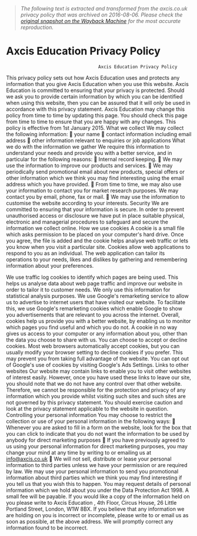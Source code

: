 > *The following text is extracted and transformed from the axcis.co.uk privacy policy that was archived on 2016-08-06. Please check the [original snapshot on the Wayback Machine](https://web.archive.org/web/20160806111932id_/http%3A//www.axcis.co.uk/userfiles/files/AxcisEducationPrivacyPolicy-Jul2015.pdf) for the most accurate reproduction.*

# Axcis Education Privacy Policy

                                       Axcis Education Privacy Policy
This privacy policy sets out how Axcis Education uses and protects any information that you give Axcis
Education when you use this website.
Axcis Education is committed to ensuring that your privacy is protected. Should we ask you to provide
certain information by which you can be identified when using this website, then you can be assured that
it will only be used in accordance with this privacy statement.
Axcis Education may change this policy from time to time by updating this page. You should check this
page from time to time to ensure that you are happy with any changes. This policy is effective from 1st
January 2015.
What we collect
We may collect the following information:
         your name
         contact information including email address
         other information relevant to enquiries or job applications
What we do with the information we gather
We require this information to understand your needs and provide you with a better service, and in
particular for the following reasons:
         Internal record keeping.
         We may use the information to improve our products and services.
         We may periodically send promotional email about new products, special offers or other
          information which we think you may find interesting using the email address which you have
          provided.
         From time to time, we may also use your information to contact you for market research
          purposes. We may contact you by email, phone, fax or mail.
         We may use the information to customise the website according to your interests.
Security
We are committed to ensuring that your information is secure. In order to prevent unauthorised access
or disclosure we have put in place suitable physical, electronic and managerial procedures to safeguard
and secure the information we collect online.
How we use cookies
A cookie is a small file which asks permission to be placed on your computer's hard drive. Once you
agree, the file is added and the cookie helps analyse web traffic or lets you know when you visit a
particular site. Cookies allow web applications to respond to you as an individual. The web application
can tailor its operations to your needs, likes and dislikes by gathering and remembering information
about your preferences.


We use traffic log cookies to identify which pages are being used. This helps us analyse data about web
page traffic and improve our website in order to tailor it to customer needs. We only use this information
for statistical analysis purposes.
We use Google's remarketing service to allow us to advertise to internet users that have visited our
website. To facilitate this, we use Google's remarketing cookies which enable Google to show you
advertisements that are relevant to you across the internet.
Overall, cookies help us provide you with a better website, by enabling us to monitor which pages you
find useful and which you do not. A cookie in no way gives us access to your computer or any information
about you, other than the data you choose to share with us.
You can choose to accept or decline cookies. Most web browsers automatically accept cookies, but you
can usually modify your browser setting to decline cookies if you prefer. This may prevent you from
taking full advantage of the website.
You can opt out of Google's use of cookies by visiting Google's Ads Settings.
Links to other websites
Our website may contain links to enable you to visit other websites of interest easily. However, once you
have used these links to leave our site, you should note that we do not have any control over that other
website. Therefore, we cannot be responsible for the protection and privacy of any information which
you provide whilst visiting such sites and such sites are not governed by this privacy statement. You
should exercise caution and look at the privacy statement applicable to the website in question.
Controlling your personal information
You may choose to restrict the collection or use of your personal information in the following ways:
         Whenever you are asked to fill in a form on the website, look for the box that you can click to
          indicate that you do not want the information to be used by anybody for direct marketing
          purposes
         If you have previously agreed to us using your personal information for direct marketing
          purposes, you may change your mind at any time by writing to or emailing us at info@axcis.co.uk
         We will not sell, distribute or lease your personal information to third parties unless we have
          your permission or are required by law. We may use your personal information to send you
          promotional information about third parties which we think you may find interesting if you tell
          us that you wish this to happen.
You may request details of personal information which we hold about you under the Data Protection Act
1998. A small fee will be payable. If you would like a copy of the information held on you please write to
Axcis Education , 4th Floor, Circus House, 26 Little Portland Street, London, W1W 8BX.
If you believe that any information we are holding on you is incorrect or incomplete, please write to or
email us as soon as possible, at the above address. We will promptly correct any information found to be
incorrect.
